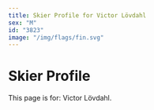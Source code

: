 ```yaml
---
title: Skier Profile for Victor Lövdahl
sex: "M"
id: "3823"
image: "/img/flags/fin.svg" 
---
```


# Skier Profile

This page is for: Victor Lövdahl.
    